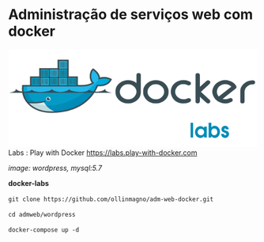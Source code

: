 # Administração de serviços web com docker
![](https://github.com/ollinmagno/adm-web-docker/blob/master/Dockerlab.png)
<br>
Labs : Play with Docker
https://labs.play-with-docker.com

*image: wordpress, mysql:5.7*

**docker-labs**

`git clone https://github.com/ollinmagno/adm-web-docker.git`

`cd admweb/wordpress`

`docker-compose up -d`
